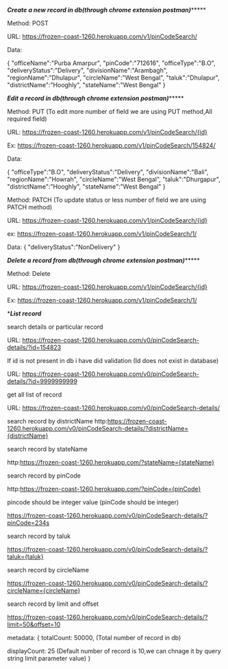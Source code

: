 *******Create a new record in db(through chrome extension postman)************

Method: POST

URL: https://frozen-coast-1260.herokuapp.com/v1/pinCodeSearch/

Data:

{
 "officeName":"Purba Amarpur",
 "pinCode":"712616",
 "officeType":"B.O",
 "deliveryStatus":"Delivery",
 "divisionName":"Arambagh",
 "regionName":"Dhulapur",
 "circleName":"West Bengal",
 "taluk":"Dhulapur",
 "districtName":"Hooghly",
 "stateName":"West Bengal"
}

*******Edit a record in db(through chrome extension postman)************

Method: PUT (To edit more number of field we are using PUT method,All required field)

URL: https://frozen-coast-1260.herokuapp.com/v1/pinCodeSearch/{id}

Ex: https://frozen-coast-1260.herokuapp.com/v1/pinCodeSearch/154824/

Data:

{
 "officeType":"B.O",
 "deliveryStatus":"Delivery",
 "divisionName":"Bali",
 "regionName":"Howrah",
 "circleName":"West Bengal",
 "taluk":"Dhurgapur",
 "districtName":"Hooghly",
  "stateName":"West Bengal"
}

Method: PATCH (To update status or less number of field we are using PATCH method)

URL: https://frozen-coast-1260.herokuapp.com/v1/pinCodeSearch/{id}

ex: https://frozen-coast-1260.herokuapp.com/v1/pinCodeSearch/1/

Data:
{
"deliveryStatus":"NonDelivery"
}

*******Delete a record from db(through chrome extension postman)************

Method: Delete

URL: https://frozen-coast-1260.herokuapp.com/v1/pinCodeSearch/{id}

Ex: https://frozen-coast-1260.herokuapp.com/v1/pinCodeSearch/1/

**********List record*********

search details or particular record

URL: https://frozen-coast-1260.herokuapp.com/v0/pinCodeSearch-details/?id=154823

If id is not present in db i have did validation (Id does not exist in database)

URL: https://frozen-coast-1260.herokuapp.com/v0/pinCodeSearch-details/?id=9999999999

get all list of record

URL: https://frozen-coast-1260.herokuapp.com/v0/pinCodeSearch-details/

search record by  districtName
http:https://frozen-coast-1260.herokuapp.com/v0/pinCodeSearch-details/?districtName={districtName}

search record by  stateName

http:https://frozen-coast-1260.herokuapp.com/?stateName={stateName}

search record by  pinCode

http:https://frozen-coast-1260.herokuapp.com/?pinCode={pinCode}

pincode should be integer value (pinCode should be integer)

https://frozen-coast-1260.herokuapp.com/v0/pinCodeSearch-details/?pinCode=234s


search record by  taluk

https://frozen-coast-1260.herokuapp.com/v0/pinCodeSearch-details/?taluk={taluk}

search record by  circleName

https://frozen-coast-1260.herokuapp.com/v0/pinCodeSearch-details/?circleName={circleName}

search record by  limit and offset

https://frozen-coast-1260.herokuapp.com/v0/pinCodeSearch-details/?limit=50&offset=10


metadata: {
totalCount: 50000,    (Total number of record in db)

displayCount: 25 (Default number of record is 10,we can chnage it by query string limit parameter value)
}
